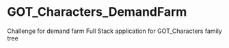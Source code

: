 # GOT_Characters_DemandFarm
Challenge for demand farm Full Stack application for GOT_Characters family tree
